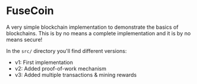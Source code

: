 # FuseCoin

A very simple blockchain implementation to demonstrate the basics of blockchains. This is by no means a complete implementation and it is by no means secure!

In the ``src/`` directory you'll find different versions:

* v1: First implementation 
* v2: Added proof-of-work mechanism
* v3: Added multiple transactions & mining rewards 

